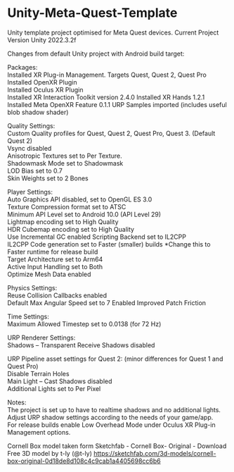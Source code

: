 # Unity-Meta-Quest-Template
Unity template project optimised for Meta Quest devices.
Current Project Version Unity 2022.3.2f

Changes from default Unity project with Android build target:  

Packages:  
Installed XR Plug-in Management. Targets Quest, Quest 2, Quest Pro  
Installed OpenXR Plugin  
Installed Oculus XR Plugin  
Installed XR Interaction Toolkit version 2.4.0
Installed XR Hands 1.2.1
Installed Meta OpenXR Feature 0.1.1
URP Samples imported (includes useful blob shadow shader)  

Quality Settings:  
Custom Quality profiles  for Quest, Quest 2, Quest Pro, Quest 3. (Default Quest 2)  
Vsync disabled  
Anisotropic Textures set to Per Texture.  
Shadowmask Mode set to Shadowmask  
LOD Bias set to 0.7  
Skin Weights set to 2 Bones  

Player Settings:  
Auto Graphics API disabled, set to OpenGL ES 3.0  
Texture Compression format set to ATSC  
Minimum API Level set to Android 10.0 (API Level 29)  
Lightmap encoding set to High Quality  
HDR Cubemap encoding set to High Quality  
Use Incremental GC enabled 
Scripting Backend set to IL2CPP  
IL2CPP Code generation set to Faster (smaller) builds *Change this to Faster runtime for release build  
Target Architecture set to Arm64  
Active Input Handling set to Both  
Optimize Mesh Data enabled   


Physics Settings:  
Reuse Collision Callbacks enabled  
Default Max Angular Speed set to 7 
Enabled Improved Patch Friction 

Time Settings:  
Maximum Allowed Timestep set to 0.0138 (for 72 Hz)  

URP Renderer Settings:  
Shadows – Transparent Receive Shadows disabled   

URP Pipeline asset settings for Quest 2: (minor differences for Quest 1 and Quest Pro)  
Disable Terrain Holes  
Main Light – Cast Shadows disabled  
Additional Lights set to Per Pixel  

Notes:  
The project is set up to have to realtime shadows and no additional lights.
Adjust URP shadow settings according to the needs of your game/app.   
For release builds enable Low Overhead Mode under Oculus XR Plug-in Management options.  

Cornell Box model taken form Sketchfab - Cornell Box- Original - Download Free 3D model by t-ly (@t-ly) https://sketchfab.com/3d-models/cornell-box-original-0d18de8d108c4c9cab1a4405698cc6b6
